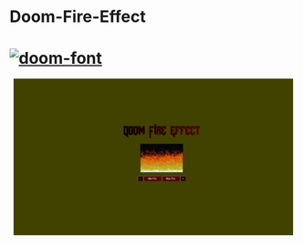 # Doom-Fire-Effect


<h1><a href="https://fontmeme.com/doom-font/"><img src="https://fontmeme.com/permalink/211015/70899727f7c97240063c5f4d37356491.png" alt="doom-font" border="0"></a></h1>

<p align="center">
  <a href="">
    <img src=".github/Doomfire.gif" width="490">
  </a>
</p>
